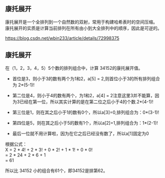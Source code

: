 ## 康托展开

康托展开是一个全排列到一个自然数的双射，常用于构建哈希表时的空间压缩。 康托展开的实质是计算当前排列在所有由小到大全排列中的顺序，因此是可逆的。

https://blog.csdn.net/wbin233/article/details/72998375

## 康托展开

在（1，2，3，4，5）5个数的排列组合中，计算 34152的康托展开值。

* 首位是3，则小于3的数有两个为1和2，a[5] = 2,则首位小于3的所有排列组合为 2*(5-1)!

* 第二位是4，则小于4的数有两个，为1和2，a[4] = 2注意这里3并不能算，因为3已经在第一位，所以其实计算的是在第二位之后小于4的个数.2*(4-1)!

* 第三位是1，则在其之后小于1的数有0个，所以a[3]=0,排列组合为：0*(3-1)!

* 第四位是5，则在其之后小于5的数有1个，所以a[2]=1,排列组合为：1*(2-1)!

* 最后一位就不用计算啦，因为在它之后已经没有数了，所以a[1]固定为0

根据公式：    
X = 2 * 4! + 2 * 3! + 0 * 2! + 1 * 1! + 0 * 0!    
= 2 * 24 + 2 * 6 + 1    
= 61 

所以比 34152 小的组合有61个，即34152是排第62。
